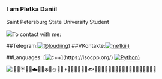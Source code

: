 ### I am Pletka Daniil
Saint Petersburg State University Student

<p align="left"> <img src="https://komarev.com/ghpvc/?username=rsp243&label=Profile"

To contact with me:

##Telegram:[![@loudiing]([https://yandex.ru/images/search?rpt=simage&noreask=1&source=qa&text=Telegram&stype=image&lr=98546&parent-reqid=1684790464412918-6701421655795154823-balancer-l7leveler-kubr-yp-vla-154-BAL-9174))](https://t.me/loudiing)
##VKontakte:[![me1kiii]([https://yandex.ru/images/search?rpt=simage&noreask=1&source=qa&text=ВКонтакте&stype=image&lr=98546&parent-reqid=1684790509555900-2320496077754307713-balancer-l7leveler-kubr-yp-vla-106-BAL-8146))](https://vk.com/me1kiii)


##Languages:
[![с++]([https://img.youtube.com/vi/RHPYGwVQB2o/0.jpg](https://yandex.ru/images/search?rpt=simage&noreask=1&source=qa&text=C%2B%2B&stype=image&lr=98546&parent-reqid=1684789654750661-3829081295872054735-balancer-l7leveler-kubr-yp-sas-111-BAL-4827))](https://isocpp.org/) 
[![Python]([https://yandex.ru/images/search?rpt=simage&noreask=1&source=qa&text=Python+3&stype=image&lr=98546&parent-reqid=1684790061928259-7433282004897072091-balancer-l7leveler-kubr-yp-vla-46-BAL-5015))](https://www.python.org/) 
        
                      
<p align="left"> <img align="left" src="http://github-profile-summary-cards.vercel.app/api/cards/profile-details?username=PletkaDaniil&theme=tokyonight"/></p>

🐛🍁☔🐝🍃☁️🐜🍂❄️🌿⛄🐌🍄⚡🐙🌵🌀🐠🌴🌁🐟🌲🌊🌳🐱🐋🌰🐶🐬🌱🐭🌼🐹🐏🌾🐰🙈😹👺
